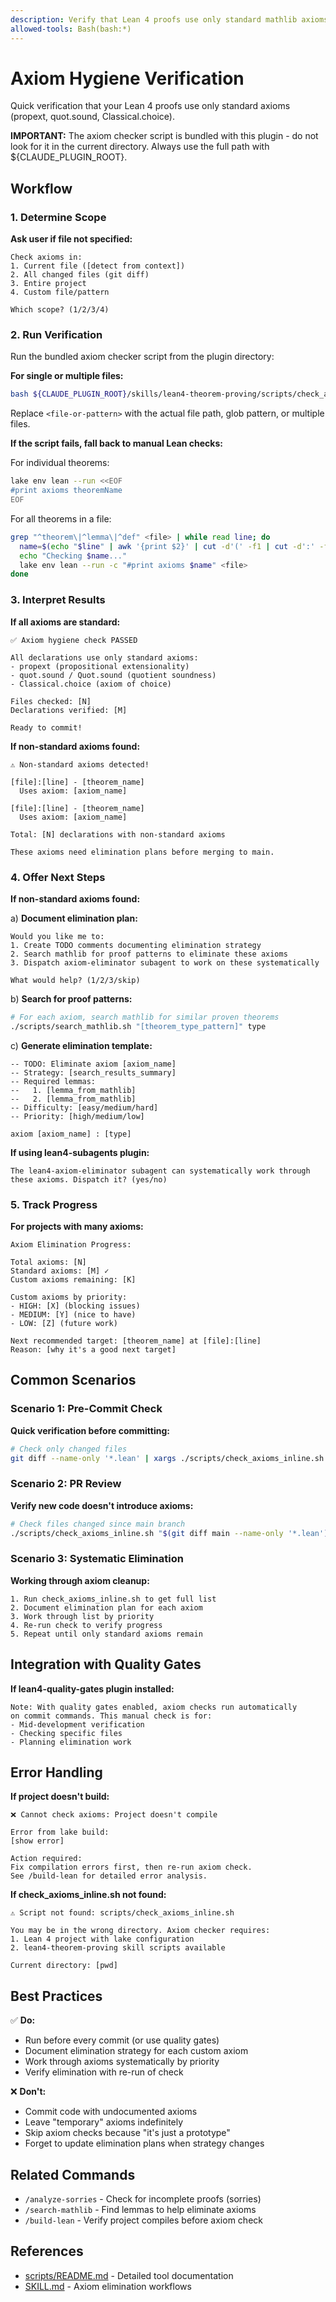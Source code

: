 ```yaml
---
description: Verify that Lean 4 proofs use only standard mathlib axioms
allowed-tools: Bash(bash:*)
---
```


# Axiom Hygiene Verification

Quick verification that your Lean 4 proofs use only standard axioms (propext, quot.sound, Classical.choice).

**IMPORTANT:** The axiom checker script is bundled with this plugin - do not look for it in the current directory. Always use the full path with ${CLAUDE_PLUGIN_ROOT}.

## Workflow

### 1. Determine Scope

**Ask user if file not specified:**
```
Check axioms in:
1. Current file ([detect from context])
2. All changed files (git diff)
3. Entire project
4. Custom file/pattern

Which scope? (1/2/3/4)
```

### 2. Run Verification

Run the bundled axiom checker script from the plugin directory:

**For single or multiple files:**
```bash
bash ${CLAUDE_PLUGIN_ROOT}/skills/lean4-theorem-proving/scripts/check_axioms_inline.sh <file-or-pattern>
```

Replace `<file-or-pattern>` with the actual file path, glob pattern, or multiple files.

**If the script fails, fall back to manual Lean checks:**

For individual theorems:
```bash
lake env lean --run <<EOF
#print axioms theoremName
EOF
```

For all theorems in a file:
```bash
grep "^theorem\|^lemma\|^def" <file> | while read line; do
  name=$(echo "$line" | awk '{print $2}' | cut -d'(' -f1 | cut -d':' -f1)
  echo "Checking $name..."
  lake env lean --run -c "#print axioms $name" <file>
done
```

### 3. Interpret Results

**If all axioms are standard:**
```
✅ Axiom hygiene check PASSED

All declarations use only standard axioms:
- propext (propositional extensionality)
- quot.sound / Quot.sound (quotient soundness)
- Classical.choice (axiom of choice)

Files checked: [N]
Declarations verified: [M]

Ready to commit!
```

**If non-standard axioms found:**
```
⚠️ Non-standard axioms detected!

[file]:[line] - [theorem_name]
  Uses axiom: [axiom_name]

[file]:[line] - [theorem_name]
  Uses axiom: [axiom_name]

Total: [N] declarations with non-standard axioms

These axioms need elimination plans before merging to main.
```

### 4. Offer Next Steps

**If non-standard axioms found:**

a) **Document elimination plan:**
```
Would you like me to:
1. Create TODO comments documenting elimination strategy
2. Search mathlib for proof patterns to eliminate these axioms
3. Dispatch axiom-eliminator subagent to work on these systematically

What would help? (1/2/3/skip)
```

b) **Search for proof patterns:**
```bash
# For each axiom, search mathlib for similar proven theorems
./scripts/search_mathlib.sh "[theorem_type_pattern]" type
```

c) **Generate elimination template:**
```lean
-- TODO: Eliminate axiom [axiom_name]
-- Strategy: [search_results_summary]
-- Required lemmas:
--   1. [lemma_from_mathlib]
--   2. [lemma_from_mathlib]
-- Difficulty: [easy/medium/hard]
-- Priority: [high/medium/low]

axiom [axiom_name] : [type]
```

**If using lean4-subagents plugin:**
```
The lean4-axiom-eliminator subagent can systematically work through
these axioms. Dispatch it? (yes/no)
```

### 5. Track Progress

**For projects with many axioms:**

```
Axiom Elimination Progress:

Total axioms: [N]
Standard axioms: [M] ✓
Custom axioms remaining: [K]

Custom axioms by priority:
- HIGH: [X] (blocking issues)
- MEDIUM: [Y] (nice to have)
- LOW: [Z] (future work)

Next recommended target: [theorem_name] at [file]:[line]
Reason: [why it's a good next target]
```

## Common Scenarios

### Scenario 1: Pre-Commit Check

**Quick verification before committing:**
```bash
# Check only changed files
git diff --name-only '*.lean' | xargs ./scripts/check_axioms_inline.sh
```

### Scenario 2: PR Review

**Verify new code doesn't introduce axioms:**
```bash
# Check files changed since main branch
./scripts/check_axioms_inline.sh "$(git diff main --name-only '*.lean')"
```

### Scenario 3: Systematic Elimination

**Working through axiom cleanup:**
```
1. Run check_axioms_inline.sh to get full list
2. Document elimination plan for each axiom
3. Work through list by priority
4. Re-run check to verify progress
5. Repeat until only standard axioms remain
```

## Integration with Quality Gates

**If lean4-quality-gates plugin installed:**
```
Note: With quality gates enabled, axiom checks run automatically
on commit commands. This manual check is for:
- Mid-development verification
- Checking specific files
- Planning elimination work
```

## Error Handling

**If project doesn't build:**
```
❌ Cannot check axioms: Project doesn't compile

Error from lake build:
[show error]

Action required:
Fix compilation errors first, then re-run axiom check.
See /build-lean for detailed error analysis.
```

**If check_axioms_inline.sh not found:**
```
⚠️ Script not found: scripts/check_axioms_inline.sh

You may be in the wrong directory. Axiom checker requires:
1. Lean 4 project with lake configuration
2. lean4-theorem-proving skill scripts available

Current directory: [pwd]
```

## Best Practices

✅ **Do:**
- Run before every commit (or use quality gates)
- Document elimination strategy for each custom axiom
- Work through axioms systematically by priority
- Verify elimination with re-run of check

❌ **Don't:**
- Commit code with undocumented axioms
- Leave "temporary" axioms indefinitely
- Skip axiom checks because "it's just a prototype"
- Forget to update elimination plans when strategy changes

## Related Commands

- `/analyze-sorries` - Check for incomplete proofs (sorries)
- `/search-mathlib` - Find lemmas to help eliminate axioms
- `/build-lean` - Verify project compiles before axiom check

## References

- [scripts/README.md](../scripts/README.md#check_axioms_inlinesh) - Detailed tool documentation
- [SKILL.md](../SKILL.md#phase-4-managing-type-class-issues) - Axiom elimination workflows
